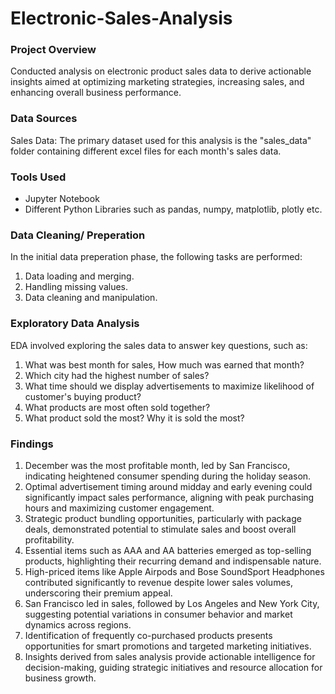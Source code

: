 # Electronic-Sales-Analysis

### Project Overview

Conducted analysis on electronic product sales data to derive actionable insights aimed at optimizing marketing strategies, increasing sales, and enhancing overall business performance.

### Data Sources 
Sales Data: The primary dataset used for this analysis is the "sales_data" folder containing different excel files for each month's sales data.

### Tools Used
- Jupyter Notebook
- Different Python Libraries such as pandas, numpy, matplotlib, plotly etc.

### Data Cleaning/ Preperation

In the initial data preperation phase, the following tasks are performed:
1. Data loading and merging.
2. Handling missing values.
3. Data cleaning and manipulation.


### Exploratory Data Analysis

EDA involved exploring the sales data to answer key questions, such as:
 1. What was best month for sales, How much was earned that month?
 2. Which city had the highest number of sales?
 3. What time should we display advertisements to maximize likelihood of customer's buying product?
 4. What products are most often sold together?
 5. What product sold the most? Why it is sold the most?


### Findings


1. December was the most profitable month, led by San Francisco, indicating heightened consumer spending during the holiday season.
2. Optimal advertisement timing around midday and early evening could significantly impact sales performance, aligning with peak purchasing hours and maximizing customer engagement.
3. Strategic product bundling opportunities, particularly with package deals, demonstrated potential to stimulate sales and boost overall profitability.
4. Essential items such as AAA and AA batteries emerged as top-selling products, highlighting their recurring demand and indispensable nature.
5. High-priced items like Apple Airpods and Bose SoundSport Headphones contributed significantly to revenue despite lower sales volumes, underscoring their premium appeal.
6. San Francisco led in sales, followed by Los Angeles and New York City, suggesting potential variations in consumer behavior and market dynamics across regions.
7. Identification of frequently co-purchased products presents opportunities for smart promotions and targeted marketing initiatives.
8. Insights derived from sales analysis provide actionable intelligence for decision-making, guiding strategic initiatives and resource allocation for business growth.
